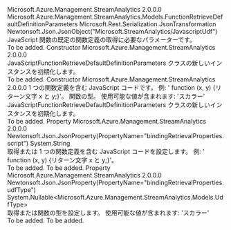 <Type Name="JavaScriptFunctionRetrieveDefaultDefinitionParameters" FullName="Microsoft.Azure.Management.StreamAnalytics.Models.JavaScriptFunctionRetrieveDefaultDefinitionParameters">
  <TypeSignature Language="C#" Value="public class JavaScriptFunctionRetrieveDefaultDefinitionParameters : Microsoft.Azure.Management.StreamAnalytics.Models.FunctionRetrieveDefaultDefinitionParameters" />
  <TypeSignature Language="ILAsm" Value=".class public auto ansi beforefieldinit JavaScriptFunctionRetrieveDefaultDefinitionParameters extends Microsoft.Azure.Management.StreamAnalytics.Models.FunctionRetrieveDefaultDefinitionParameters" />
  <TypeSignature Language="DocId" Value="T:Microsoft.Azure.Management.StreamAnalytics.Models.JavaScriptFunctionRetrieveDefaultDefinitionParameters" />
  <TypeSignature Language="VB.NET" Value="Public Class JavaScriptFunctionRetrieveDefaultDefinitionParameters&#xA;Inherits FunctionRetrieveDefaultDefinitionParameters" />
  <TypeSignature Language="F#" Value="type JavaScriptFunctionRetrieveDefaultDefinitionParameters = class&#xA;    inherit FunctionRetrieveDefaultDefinitionParameters" />
  <AssemblyInfo>
    <AssemblyName>Microsoft.Azure.Management.StreamAnalytics</AssemblyName>
    <AssemblyVersion>2.0.0.0</AssemblyVersion>
  </AssemblyInfo>
  <Base>
    <BaseTypeName>Microsoft.Azure.Management.StreamAnalytics.Models.FunctionRetrieveDefaultDefinitionParameters</BaseTypeName>
  </Base>
  <Interfaces />
  <Attributes>
    <Attribute>
      <AttributeName>Microsoft.Rest.Serialization.JsonTransformation</AttributeName>
    </Attribute>
    <Attribute>
      <AttributeName>Newtonsoft.Json.JsonObject("Microsoft.StreamAnalytics/JavascriptUdf")</AttributeName>
    </Attribute>
  </Attributes>
  <Docs>
    <summary>
            JavaScript 関数の既定の関数定義の取得に必要なパラメーターです。
            </summary>
    <remarks>To be added.</remarks>
  </Docs>
  <Members>
    <Member MemberName=".ctor">
      <MemberSignature Language="C#" Value="public JavaScriptFunctionRetrieveDefaultDefinitionParameters ();" />
      <MemberSignature Language="ILAsm" Value=".method public hidebysig specialname rtspecialname instance void .ctor() cil managed" />
      <MemberSignature Language="DocId" Value="M:Microsoft.Azure.Management.StreamAnalytics.Models.JavaScriptFunctionRetrieveDefaultDefinitionParameters.#ctor" />
      <MemberSignature Language="VB.NET" Value="Public Sub New ()" />
      <MemberType>Constructor</MemberType>
      <AssemblyInfo>
        <AssemblyName>Microsoft.Azure.Management.StreamAnalytics</AssemblyName>
        <AssemblyVersion>2.0.0.0</AssemblyVersion>
      </AssemblyInfo>
      <Parameters />
      <Docs>
        <summary>
            JavaScriptFunctionRetrieveDefaultDefinitionParameters クラスの新しいインスタンスを初期化します。
            </summary>
        <remarks>To be added.</remarks>
      </Docs>
    </Member>
    <Member MemberName=".ctor">
      <MemberSignature Language="C#" Value="public JavaScriptFunctionRetrieveDefaultDefinitionParameters (string script = null, Nullable&lt;Microsoft.Azure.Management.StreamAnalytics.Models.UdfType&gt; udfType = null);" />
      <MemberSignature Language="ILAsm" Value=".method public hidebysig specialname rtspecialname instance void .ctor(string script, valuetype System.Nullable`1&lt;valuetype Microsoft.Azure.Management.StreamAnalytics.Models.UdfType&gt; udfType) cil managed" />
      <MemberSignature Language="DocId" Value="M:Microsoft.Azure.Management.StreamAnalytics.Models.JavaScriptFunctionRetrieveDefaultDefinitionParameters.#ctor(System.String,System.Nullable{Microsoft.Azure.Management.StreamAnalytics.Models.UdfType})" />
      <MemberSignature Language="VB.NET" Value="Public Sub New (Optional script As String = null, Optional udfType As Nullable(Of UdfType) = null)" />
      <MemberSignature Language="F#" Value="new Microsoft.Azure.Management.StreamAnalytics.Models.JavaScriptFunctionRetrieveDefaultDefinitionParameters : string * Nullable&lt;Microsoft.Azure.Management.StreamAnalytics.Models.UdfType&gt; -&gt; Microsoft.Azure.Management.StreamAnalytics.Models.JavaScriptFunctionRetrieveDefaultDefinitionParameters" Usage="new Microsoft.Azure.Management.StreamAnalytics.Models.JavaScriptFunctionRetrieveDefaultDefinitionParameters (script, udfType)" />
      <MemberType>Constructor</MemberType>
      <AssemblyInfo>
        <AssemblyName>Microsoft.Azure.Management.StreamAnalytics</AssemblyName>
        <AssemblyVersion>2.0.0.0</AssemblyVersion>
      </AssemblyInfo>
      <Parameters>
        <Parameter Name="script" Type="System.String" />
        <Parameter Name="udfType" Type="System.Nullable&lt;Microsoft.Azure.Management.StreamAnalytics.Models.UdfType&gt;" />
      </Parameters>
      <Docs>
        <param name="script">1 つの関数定義を含む JavaScript コードです。 例: ' function (x, y) {リターン文字 x と y;}'。</param>
        <param name="udfType">関数の型。 使用可能な値が含まれます: 'スカラー'</param>
        <summary>
            JavaScriptFunctionRetrieveDefaultDefinitionParameters クラスの新しいインスタンスを初期化します。
            </summary>
        <remarks>To be added.</remarks>
      </Docs>
    </Member>
    <Member MemberName="Script">
      <MemberSignature Language="C#" Value="public string Script { get; set; }" />
      <MemberSignature Language="ILAsm" Value=".property instance string Script" />
      <MemberSignature Language="DocId" Value="P:Microsoft.Azure.Management.StreamAnalytics.Models.JavaScriptFunctionRetrieveDefaultDefinitionParameters.Script" />
      <MemberSignature Language="VB.NET" Value="Public Property Script As String" />
      <MemberSignature Language="F#" Value="member this.Script : string with get, set" Usage="Microsoft.Azure.Management.StreamAnalytics.Models.JavaScriptFunctionRetrieveDefaultDefinitionParameters.Script" />
      <MemberType>Property</MemberType>
      <AssemblyInfo>
        <AssemblyName>Microsoft.Azure.Management.StreamAnalytics</AssemblyName>
        <AssemblyVersion>2.0.0.0</AssemblyVersion>
      </AssemblyInfo>
      <Attributes>
        <Attribute>
          <AttributeName>Newtonsoft.Json.JsonProperty(PropertyName="bindingRetrievalProperties.script")</AttributeName>
        </Attribute>
      </Attributes>
      <ReturnValue>
        <ReturnType>System.String</ReturnType>
      </ReturnValue>
      <Docs>
        <summary>
            取得または 1 つの関数定義を含む JavaScript コードを設定します。 例: ' function (x, y) {リターン文字 x と y;}'。
            </summary>
        <value>To be added.</value>
        <remarks>To be added.</remarks>
      </Docs>
    </Member>
    <Member MemberName="UdfType">
      <MemberSignature Language="C#" Value="public Nullable&lt;Microsoft.Azure.Management.StreamAnalytics.Models.UdfType&gt; UdfType { get; set; }" />
      <MemberSignature Language="ILAsm" Value=".property instance valuetype System.Nullable`1&lt;valuetype Microsoft.Azure.Management.StreamAnalytics.Models.UdfType&gt; UdfType" />
      <MemberSignature Language="DocId" Value="P:Microsoft.Azure.Management.StreamAnalytics.Models.JavaScriptFunctionRetrieveDefaultDefinitionParameters.UdfType" />
      <MemberSignature Language="VB.NET" Value="Public Property UdfType As Nullable(Of UdfType)" />
      <MemberSignature Language="F#" Value="member this.UdfType : Nullable&lt;Microsoft.Azure.Management.StreamAnalytics.Models.UdfType&gt; with get, set" Usage="Microsoft.Azure.Management.StreamAnalytics.Models.JavaScriptFunctionRetrieveDefaultDefinitionParameters.UdfType" />
      <MemberType>Property</MemberType>
      <AssemblyInfo>
        <AssemblyName>Microsoft.Azure.Management.StreamAnalytics</AssemblyName>
        <AssemblyVersion>2.0.0.0</AssemblyVersion>
      </AssemblyInfo>
      <Attributes>
        <Attribute>
          <AttributeName>Newtonsoft.Json.JsonProperty(PropertyName="bindingRetrievalProperties.udfType")</AttributeName>
        </Attribute>
      </Attributes>
      <ReturnValue>
        <ReturnType>System.Nullable&lt;Microsoft.Azure.Management.StreamAnalytics.Models.UdfType&gt;</ReturnType>
      </ReturnValue>
      <Docs>
        <summary>
            取得または関数の型を設定します。 使用可能な値が含まれます: 'スカラー'
            </summary>
        <value>To be added.</value>
        <remarks>To be added.</remarks>
      </Docs>
    </Member>
  </Members>
</Type>